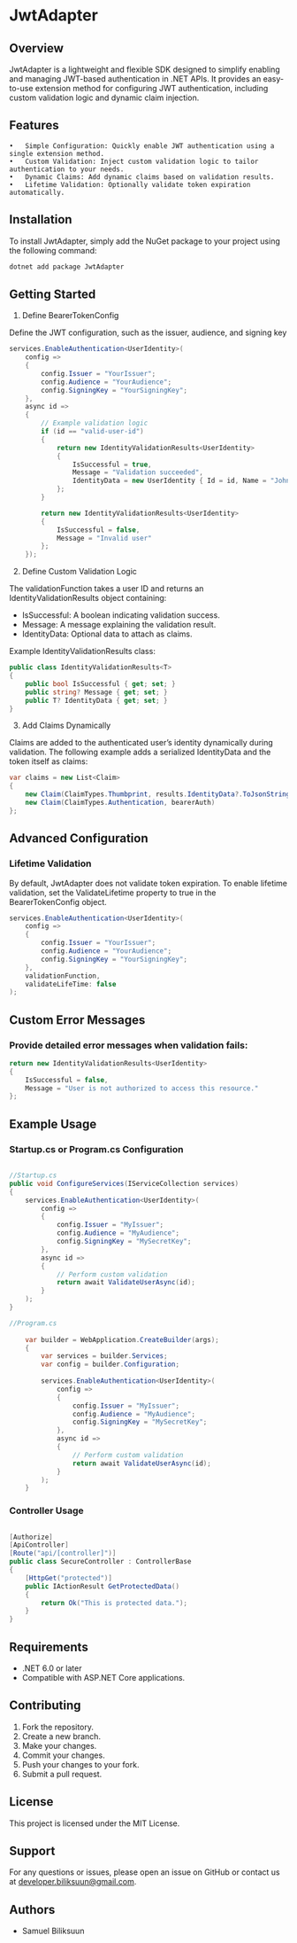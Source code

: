 # JwtAdapter
## Overview
JwtAdapter is a lightweight and flexible SDK designed to simplify enabling and managing JWT-based authentication in .NET APIs. It provides an easy-to-use extension method for configuring JWT authentication, including custom validation logic and dynamic claim injection.

## Features
	•	Simple Configuration: Quickly enable JWT authentication using a single extension method.
	•	Custom Validation: Inject custom validation logic to tailor authentication to your needs.
	•	Dynamic Claims: Add dynamic claims based on validation results.
	•	Lifetime Validation: Optionally validate token expiration automatically.

## Installation
To install JwtAdapter, simply add the NuGet package to your project using the following command:
```bash
dotnet add package JwtAdapter
```

## Getting Started
1. Define BearerTokenConfig

Define the JWT configuration, such as the issuer, audience, and signing key

```csharp
services.EnableAuthentication<UserIdentity>(
    config =>
    {
        config.Issuer = "YourIssuer";
        config.Audience = "YourAudience";
        config.SigningKey = "YourSigningKey";
    },
    async id =>
    {
        // Example validation logic
        if (id == "valid-user-id")
        {
            return new IdentityValidationResults<UserIdentity>
            {
                IsSuccessful = true,
                Message = "Validation succeeded",
                IdentityData = new UserIdentity { Id = id, Name = "John Doe" }
            };
        }

        return new IdentityValidationResults<UserIdentity>
        {
            IsSuccessful = false,
            Message = "Invalid user"
        };
    });
```

2. Define Custom Validation Logic

The validationFunction takes a user ID and returns an IdentityValidationResults<T> object containing:
 - 	IsSuccessful: A boolean indicating validation success.
 - 	Message: A message explaining the validation result.
 -	IdentityData: Optional data to attach as claims.

Example IdentityValidationResults class:
```csharp
public class IdentityValidationResults<T>
{
    public bool IsSuccessful { get; set; }
    public string? Message { get; set; }
    public T? IdentityData { get; set; }
}
```

3. Add Claims Dynamically

Claims are added to the authenticated user’s identity dynamically during validation. The following example adds a serialized IdentityData and the token itself as claims:
```csharp
var claims = new List<Claim>
{
    new Claim(ClaimTypes.Thumbprint, results.IdentityData?.ToJsonString() ?? string.Empty),
    new Claim(ClaimTypes.Authentication, bearerAuth)
};
```
## Advanced Configuration
### Lifetime Validation
By default, JwtAdapter does not validate token expiration. To enable lifetime validation, set the ValidateLifetime property to true in the BearerTokenConfig object.
```csharp
services.EnableAuthentication<UserIdentity>(
    config =>
    {
        config.Issuer = "YourIssuer";
        config.Audience = "YourAudience";
        config.SigningKey = "YourSigningKey";
    },
    validationFunction,
    validateLifeTime: false
);
```

## Custom Error Messages
### Provide detailed error messages when validation fails:
```csharp
return new IdentityValidationResults<UserIdentity>
{
    IsSuccessful = false,
    Message = "User is not authorized to access this resource."
};
```

## Example Usage
### Startup.cs or Program.cs Configuration
```csharp 

//Startup.cs
public void ConfigureServices(IServiceCollection services)
{
    services.EnableAuthentication<UserIdentity>(
        config =>
        {
            config.Issuer = "MyIssuer";
            config.Audience = "MyAudience";
            config.SigningKey = "MySecretKey";
        },
        async id =>
        {
            // Perform custom validation
            return await ValidateUserAsync(id);
        }
    );
}

//Program.cs
 
    var builder = WebApplication.CreateBuilder(args);
    {
        var services = builder.Services;
        var config = builder.Configuration;
    
        services.EnableAuthentication<UserIdentity>(
            config =>
            {
                config.Issuer = "MyIssuer";
                config.Audience = "MyAudience";
                config.SigningKey = "MySecretKey";
            },
            async id =>
            {
                // Perform custom validation
                return await ValidateUserAsync(id);
            }
        );
    }
```

### Controller Usage
```csharp

[Authorize]
[ApiController]
[Route("api/[controller]")]
public class SecureController : ControllerBase
{
    [HttpGet("protected")]
    public IActionResult GetProtectedData()
    {
        return Ok("This is protected data.");
    }
}
```

## Requirements
- .NET 6.0 or later
- Compatible with ASP.NET Core applications.

## Contributing
1. Fork the repository.
2. Create a new branch.
3. Make your changes.
4. Commit your changes.
5. Push your changes to your fork.
6. Submit a pull request.


## License
This project is licensed under the MIT License.


## Support

For any questions or issues,
please open an issue on GitHub or
contact us at <a href="mailto:developer.biliksuun@gmail.com">
developer.biliksuun@gmail.com</a>.

## Authors
- Samuel Biliksuun